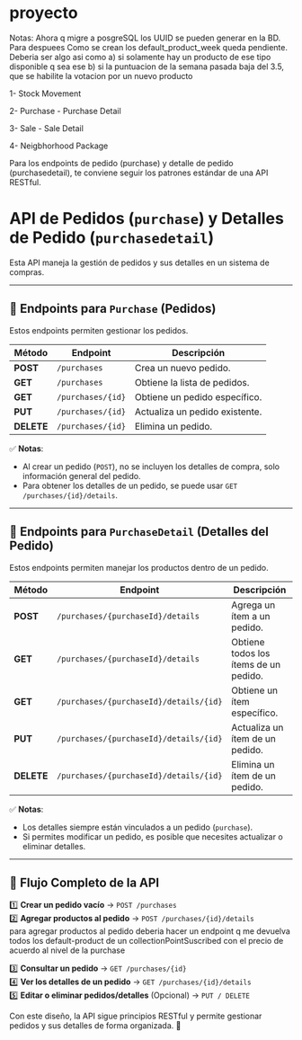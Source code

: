# proyecto
Notas: Ahora q migre a posgreSQL los UUID se pueden generar en la BD. Para despuees
Como se crean los default_product_week queda pendiente.
Deberia ser algo asi como 
a) si solamente hay un producto de ese tipo disponible q sea ese
b) si la puntuacion de la semana pasada baja del 3.5, que se habilite la votacion por un nuevo producto

1- Stock Movement  

2- Purchase - Purchase Detail

3- Sale - Sale Detail

4- Neigbhorhood Package

Para los endpoints de pedido (purchase) y detalle de pedido (purchasedetail), te conviene seguir los patrones estándar de una API RESTful.

# API de Pedidos (`purchase`) y Detalles de Pedido (`purchasedetail`)

Esta API maneja la gestión de pedidos y sus detalles en un sistema de compras.

---

## 📌 **Endpoints para `Purchase` (Pedidos)**

Estos endpoints permiten gestionar los pedidos.

| Método  | Endpoint              | Descripción |
|---------|-----------------------|-------------|
| **POST**   | `/purchases`            | Crea un nuevo pedido. |
| **GET**    | `/purchases`            | Obtiene la lista de pedidos. |
| **GET**    | `/purchases/{id}`       | Obtiene un pedido específico. |
| **PUT**    | `/purchases/{id}`       | Actualiza un pedido existente. |
| **DELETE** | `/purchases/{id}`       | Elimina un pedido. |

✅ **Notas**:
- Al crear un pedido (`POST`), no se incluyen los detalles de compra, solo información general del pedido.
- Para obtener los detalles de un pedido, se puede usar `GET /purchases/{id}/details`.

---

## 📌 **Endpoints para `PurchaseDetail` (Detalles del Pedido)**

Estos endpoints permiten manejar los productos dentro de un pedido.

| Método  | Endpoint                                  | Descripción |
|---------|-------------------------------------------|-------------|
| **POST**   | `/purchases/{purchaseId}/details`         | Agrega un ítem a un pedido. |
| **GET**    | `/purchases/{purchaseId}/details`         | Obtiene todos los ítems de un pedido. |
| **GET**    | `/purchases/{purchaseId}/details/{id}`    | Obtiene un ítem específico. |
| **PUT**    | `/purchases/{purchaseId}/details/{id}`    | Actualiza un ítem de un pedido. |
| **DELETE** | `/purchases/{purchaseId}/details/{id}`    | Elimina un ítem de un pedido. |

✅ **Notas**:
- Los detalles siempre están vinculados a un pedido (`purchase`).
- Si permites modificar un pedido, es posible que necesites actualizar o eliminar detalles.

---

## 🔄 **Flujo Completo de la API**

1️⃣ **Crear un pedido vacío** → `POST /purchases`  
2️⃣ **Agregar productos al pedido** → `POST /purchases/{id}/details`  
para agregar productos al pedido deberia hacer un endpoint q me devuelva todos los default-product de un collectionPointSuscribed con el precio de acuerdo al nivel de la purchase

3️⃣ **Consultar un pedido** → `GET /purchases/{id}`  
4️⃣ **Ver los detalles de un pedido** → `GET /purchases/{id}/details`  
5️⃣ **Editar o eliminar pedidos/detalles** (Opcional) → `PUT / DELETE`

Con este diseño, la API sigue principios RESTful y permite gestionar pedidos y sus detalles de forma organizada. 🚀

